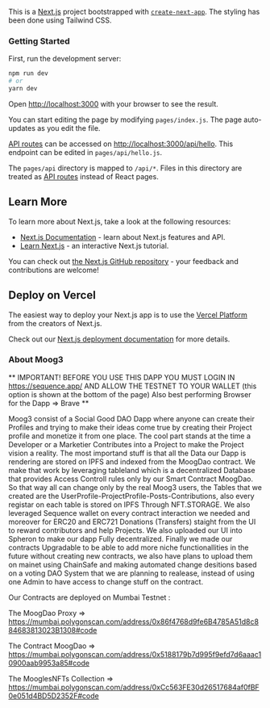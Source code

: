 This is a [Next.js](https://nextjs.org/) project bootstrapped with [`create-next-app`](https://github.com/vercel/next.js/tree/canary/packages/create-next-app). The styling has been done using Tailwind CSS.

### Getting Started

First, run the development server:

```bash
npm run dev
# or
yarn dev
```

Open [http://localhost:3000](http://localhost:3000) with your browser to see the result.

You can start editing the page by modifying `pages/index.js`. The page auto-updates as you edit the file.

[API routes](https://nextjs.org/docs/api-routes/introduction) can be accessed on [http://localhost:3000/api/hello](http://localhost:3000/api/hello). This endpoint can be edited in `pages/api/hello.js`.

The `pages/api` directory is mapped to `/api/*`. Files in this directory are treated as [API routes](https://nextjs.org/docs/api-routes/introduction) instead of React pages.

## Learn More

To learn more about Next.js, take a look at the following resources:

-   [Next.js Documentation](https://nextjs.org/docs) - learn about Next.js features and API.
-   [Learn Next.js](https://nextjs.org/learn) - an interactive Next.js tutorial.

You can check out [the Next.js GitHub repository](https://github.com/vercel/next.js/) - your feedback and contributions are welcome!

## Deploy on Vercel

The easiest way to deploy your Next.js app is to use the [Vercel Platform](https://vercel.com/new?utm_medium=default-template&filter=next.js&utm_source=create-next-app&utm_campaign=create-next-app-readme) from the creators of Next.js.

Check out our [Next.js deployment documentation](https://nextjs.org/docs/deployment) for more details.



### About Moog3

** IMPORTANT! BEFORE YOU USE THIS DAPP YOU MUST LOGIN IN https://sequence.app/ AND ALLOW THE TESTNET TO YOUR WALLET (this option is shown at the bottom of the page) Also best performing Browser for the Dapp => Brave **

Moog3 consist of a Social Good DAO Dapp where anyone can create their Profiles and trying to make their ideas come true by creating their Project profile and monetize it from one place. The cool part stands at the time a Developer or a Marketier Contributes into a Project to make the Project vision a reality. The most importand stuff is that all the Data our Dapp is rendering are stored on IPFS and indexed from the MoogDao contract. We make that work by leveraging tableland which is a decentralized Database that provides Access Controll rules only by our Smart Contract MoogDao. So that way all can change only by the real Moog3 users, the Tables that we created are the UserProfile-ProjectProfile-Posts-Contributions, also every registar on each table is stored on IPFS Through NFT.STORAGE. We also leveraged Sequence wallet on every contract interaction we needed and moreover for ERC20 and ERC721 Donations (Transfers) staight from the UI to reward contributors and help Projects. We also uploaded our UI into Spheron to make our dapp Fully decentralized. Finally we made our contracts Upgradable to be able to add more niche functionallities in the future without creating new contracts, we also have plans to upload them on mainet using ChainSafe and making automated change desitions based on a voting DAO System that we are planning to realease, instead of using one Admin to have access to change stuff on the contract.

Our Contracts are deployed on Mumbai Testnet :

The  MoogDao Proxy         => https://mumbai.polygonscan.com/address/0x86f4768d9fe6B4785A51d8c884683813023B1308#code

The Contract MoogDao       => https://mumbai.polygonscan.com/address/0x5188179b7d995f9efd7d6aaac10900aab9953a85#code

The MooglesNFTs Collection => https://mumbai.polygonscan.com/address/0xCc563FE30d26517684af0fBF0e051d4BD5D2352F#code
